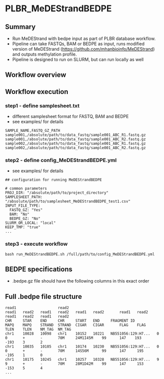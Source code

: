 # PLBR_MeDEStrandBEDPE

## Summary

- Run MeDEStrand with bedpe input as part of PLBR database workflow.
- Pipeline can take FASTQs, BAM or BEDPE as input, runs modified version of MeDEStrand (https://github.com/mhanbioinfo/MeDEStrand) and outputs methylation profile.
- Pipeline is designed to run on SLURM, but can run locally as well

## Workflow overview




## Workflow execution

### step1 - define samplesheet.txt

- different samplesheet format for FASTQ, BAM and BEDPE
- see examples/ for details

```
SAMPLE_NAME,FASTQ_GZ_PATH
sample001,/absolute/path/to/data_fastq/sample001_ABC_R1.fastq.gz
sample001,/absolute/path/to/data_fastq/sample001_ABC_R2.fastq.gz
sample002,/absolute/path/to/data_fastq/sample001_ABC_R1.fastq.gz
sample002,/absolute/path/to/data_fastq/sample001_ABC_R2.fastq.gz
```

### step2 - define config_MeDEStrandBEDPE.yml

- see examples/ for details

```
## configuration for running MeDEStrandBEDPE

# common parameters
PROJ_DIR: "/absolute/path/to/project_directory"
SAMPLESHEET_PATH: "/absolute/path/to/samplesheet_MeDEStrandBEDPE_test1.csv"
INPUT_FILE_TYPE:
  FASTQ_GZ: "Yes"
  BAM: "No"
  BEDPE_GZ: "No"
SLURM_OR_LOCAL: "local"
KEEP_TMP: "true"
...
```

### step3 - execute workflow

```{bash}
bash run_MeDEStrandBEDPE.sh /full/path/to/config_MeDEStrandBEDPE.yml
```

## BEDPE specifications

- .bedpe.gz file should have the following columns in this exact order

## Full .bedpe file structure

```
read1                   read2                                        read1   read2   read1   read2   read1   read2       read1   read2  read1   read2   read1   read2
CHR     STAR    END     CHR     START   END     FRAGMENT ID          MAPQ    MAPQ    STRAND  STRAND  CIGAR   CIGAR       FLAG    FLAG   TLEN    TLEN    NM_TAG  NM_TAG
chr1    10028   10098   chr1    10152   10221   NB551056:129:H7...   0       0       +       -       70M     24M1I45M    99      147    193     -193    3       2
chr1    10035   10105   chr1    10174   10230   NB551056:129:H7...   0       0       +       -       70M     14S56M      99      147     195    -195    1       0
chr1    10175   10245   chr1    10257   10328   NB551056:129:H7...   9       9       +       -       70M     28M1D42M    99      147     153    -153    5       4
...
```
